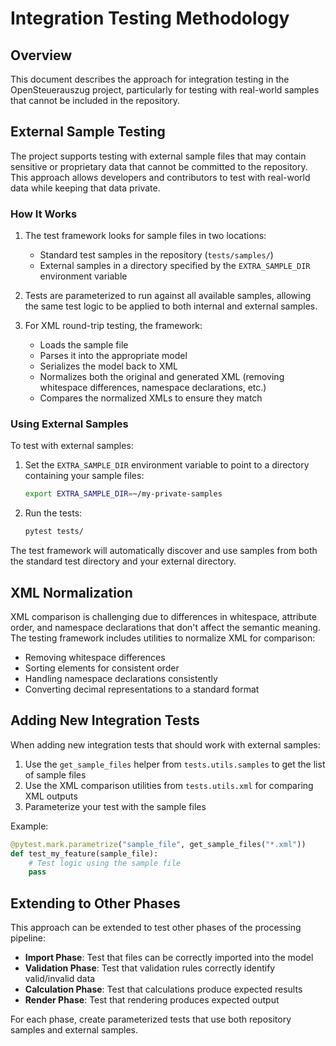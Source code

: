 # Integration Testing Methodology

## Overview

This document describes the approach for integration testing in the OpenSteuerauszug project, particularly for testing with real-world samples that cannot be included in the repository.

## External Sample Testing

The project supports testing with external sample files that may contain sensitive or proprietary data that cannot be committed to the repository. This approach allows developers and contributors to test with real-world data while keeping that data private.

### How It Works

1. The test framework looks for sample files in two locations:
   - Standard test samples in the repository (`tests/samples/`)
   - External samples in a directory specified by the `EXTRA_SAMPLE_DIR` environment variable

2. Tests are parameterized to run against all available samples, allowing the same test logic to be applied to both internal and external samples.

3. For XML round-trip testing, the framework:
   - Loads the sample file
   - Parses it into the appropriate model
   - Serializes the model back to XML
   - Normalizes both the original and generated XML (removing whitespace differences, namespace declarations, etc.)
   - Compares the normalized XMLs to ensure they match

### Using External Samples

To test with external samples:

1. Set the `EXTRA_SAMPLE_DIR` environment variable to point to a directory containing your sample files:
   ```bash
   export EXTRA_SAMPLE_DIR=~/my-private-samples
   ```

2. Run the tests:
   ```bash
   pytest tests/
   ```

The test framework will automatically discover and use samples from both the standard test directory and your external directory.

## XML Normalization

XML comparison is challenging due to differences in whitespace, attribute order, and namespace declarations that don't affect the semantic meaning. The testing framework includes utilities to normalize XML for comparison:

- Removing whitespace differences
- Sorting elements for consistent order
- Handling namespace declarations consistently
- Converting decimal representations to a standard format

## Adding New Integration Tests

When adding new integration tests that should work with external samples:

1. Use the `get_sample_files` helper from `tests.utils.samples` to get the list of sample files
2. Use the XML comparison utilities from `tests.utils.xml` for comparing XML outputs
3. Parameterize your test with the sample files

Example:

```python
@pytest.mark.parametrize("sample_file", get_sample_files("*.xml"))
def test_my_feature(sample_file):
    # Test logic using the sample file
    pass
```

## Extending to Other Phases

This approach can be extended to test other phases of the processing pipeline:

- **Import Phase**: Test that files can be correctly imported into the model
- **Validation Phase**: Test that validation rules correctly identify valid/invalid data
- **Calculation Phase**: Test that calculations produce expected results
- **Render Phase**: Test that rendering produces expected output

For each phase, create parameterized tests that use both repository samples and external samples.

